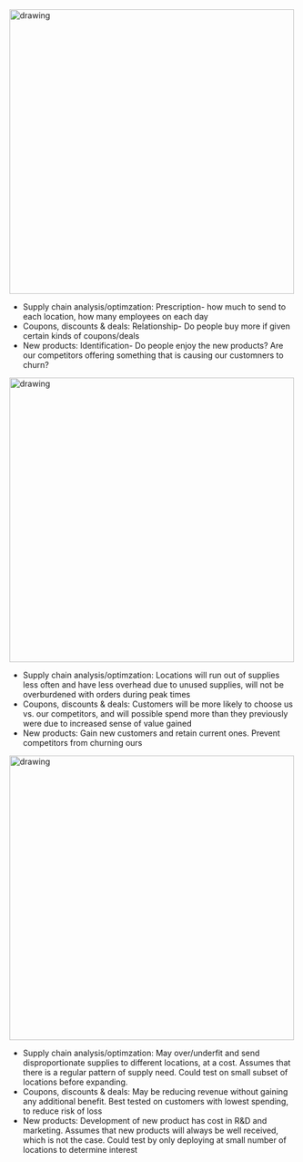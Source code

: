 <img src="https://user-images.githubusercontent.com/22899761/118528075-eb007400-b70f-11eb-87c3-5c87d19a8ebe.png" alt="drawing" width="500"/>

* Supply chain analysis/optimzation: Prescription- how much to send to each location, how many employees on each day
* Coupons, discounts & deals: Relationship- Do people buy more if given certain kinds of coupons/deals
* New products: Identification- Do people enjoy the new products? Are our competitors offering something that is causing our customners to churn?

<img src="https://user-images.githubusercontent.com/22899761/118530853-218bbe00-b713-11eb-8e62-d179461fbd50.png" alt="drawing" width="500"/>

* Supply chain analysis/optimzation: Locations will run out of supplies less often and have less overhead due to unused supplies, will not be overburdened with orders during peak times
* Coupons, discounts & deals: Customers will be more likely to choose us vs. our competitors, and will possible spend more than they previously were due to increased sense of value gained
* New products: Gain new customers and retain current ones. Prevent competitors from churning ours

<img src="https://user-images.githubusercontent.com/22899761/118530959-45e79a80-b713-11eb-9946-6d2c0c415921.png" alt="drawing" width="500"/>

* Supply chain analysis/optimzation: May over/underfit and send disproportionate supplies to different locations, at a cost. Assumes that there is a regular pattern of supply need. Could test on small subset of locations before expanding.
* Coupons, discounts & deals: May be reducing revenue without gaining any additional benefit. Best tested on customers with lowest spending, to reduce risk of loss
* New products: Development of new product has cost in R&D and marketing. Assumes that new products will always be well received, which is not the case. Could test by only deploying at small number of locations to determine interest
